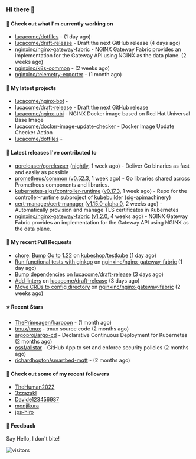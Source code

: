 ### Hi there 👋

#### 👷 Check out what I'm currently working on

- [lucacome/dotfiles](https://github.com/lucacome/dotfiles) -  (1 day ago)
- [lucacome/draft-release](https://github.com/lucacome/draft-release) - Draft the next GitHub release (4 days ago)
- [nginxinc/nginx-gateway-fabric](https://github.com/nginxinc/nginx-gateway-fabric) - NGINX Gateway Fabric provides an implementation for the Gateway API using NGINX as the data plane. (2 weeks ago)
- [nginxinc/k8s-common](https://github.com/nginxinc/k8s-common) -  (2 weeks ago)
- [nginxinc/telemetry-exporter](https://github.com/nginxinc/telemetry-exporter) -  (1 month ago)

#### 🌱 My latest projects

- [lucacome/nginx-bot](https://github.com/lucacome/nginx-bot) - 
- [lucacome/draft-release](https://github.com/lucacome/draft-release) - Draft the next GitHub release
- [lucacome/nginx-ubi](https://github.com/lucacome/nginx-ubi) - NGINX Docker image based on Red Hat Universal Base Image
- [lucacome/docker-image-update-checker](https://github.com/lucacome/docker-image-update-checker) - Docker Image Update Checker Action
- [lucacome/dotfiles](https://github.com/lucacome/dotfiles) - 

#### 🔭 Latest releases I've contributed to

- [goreleaser/goreleaser](https://github.com/goreleaser/goreleaser) ([nightly](https://github.com/goreleaser/goreleaser/releases/tag/nightly), 1 week ago) - Deliver Go binaries as fast and easily as possible
- [prometheus/common](https://github.com/prometheus/common) ([v0.52.3](https://github.com/prometheus/common/releases/tag/v0.52.3), 1 week ago) - Go libraries shared across Prometheus components and libraries.
- [kubernetes-sigs/controller-runtime](https://github.com/kubernetes-sigs/controller-runtime) ([v0.17.3](https://github.com/kubernetes-sigs/controller-runtime/releases/tag/v0.17.3), 1 week ago) - Repo for the controller-runtime subproject of kubebuilder (sig-apimachinery)
- [cert-manager/cert-manager](https://github.com/cert-manager/cert-manager) ([v1.15.0-alpha.0](https://github.com/cert-manager/cert-manager/releases/tag/v1.15.0-alpha.0), 2 weeks ago) - Automatically provision and manage TLS certificates in Kubernetes
- [nginxinc/nginx-gateway-fabric](https://github.com/nginxinc/nginx-gateway-fabric) ([v1.2.0](https://github.com/nginxinc/nginx-gateway-fabric/releases/tag/v1.2.0), 4 weeks ago) - NGINX Gateway Fabric provides an implementation for the Gateway API using NGINX as the data plane.

#### 🔨 My recent Pull Requests

- [chore: Bump Go to 1.22](https://github.com/kubeshop/testkube/pull/5310) on [kubeshop/testkube](https://github.com/kubeshop/testkube) (1 day ago)
- [Run functional tests with ginkgo](https://github.com/nginxinc/nginx-gateway-fabric/pull/1833) on [nginxinc/nginx-gateway-fabric](https://github.com/nginxinc/nginx-gateway-fabric) (1 day ago)
- [Bump dependencies](https://github.com/lucacome/draft-release/pull/298) on [lucacome/draft-release](https://github.com/lucacome/draft-release) (3 days ago)
- [Add linters](https://github.com/lucacome/draft-release/pull/297) on [lucacome/draft-release](https://github.com/lucacome/draft-release) (3 days ago)
- [Move CRDs to config directory](https://github.com/nginxinc/nginx-gateway-fabric/pull/1798) on [nginxinc/nginx-gateway-fabric](https://github.com/nginxinc/nginx-gateway-fabric) (2 weeks ago)

#### ⭐ Recent Stars

- [ThePrimeagen/harpoon](https://github.com/ThePrimeagen/harpoon) -  (1 month ago)
- [tmux/tmux](https://github.com/tmux/tmux) - tmux source code (2 months ago)
- [argoproj/argo-cd](https://github.com/argoproj/argo-cd) - Declarative Continuous Deployment for Kubernetes (2 months ago)
- [ossf/allstar](https://github.com/ossf/allstar) - GitHub App to set and enforce security policies (2 months ago)
- [richardhopton/smartbed-mqtt](https://github.com/richardhopton/smartbed-mqtt) -  (2 months ago)

#### 👯 Check out some of my recent followers

- [TheHuman2022](https://github.com/TheHuman2022)
- [3zzazakl](https://github.com/3zzazakl)
- [Davide123456987](https://github.com/Davide123456987)
- [monjikura](https://github.com/monjikura)
- [jps-hiro](https://github.com/jps-hiro)

#### 💬 Feedback

Say Hello, I don't bite!

![visitors](https://visitor-badge.laobi.icu/badge?page_id=lucacome.visitor-badge)
#
